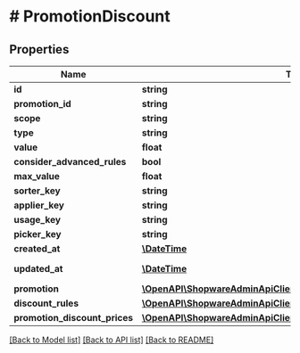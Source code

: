 # # PromotionDiscount

## Properties

Name | Type | Description | Notes
------------ | ------------- | ------------- | -------------
**id** | **string** |  | [optional]
**promotion_id** | **string** |  |
**scope** | **string** |  |
**type** | **string** |  |
**value** | **float** |  |
**consider_advanced_rules** | **bool** |  |
**max_value** | **float** |  | [optional]
**sorter_key** | **string** |  | [optional]
**applier_key** | **string** |  | [optional]
**usage_key** | **string** |  | [optional]
**picker_key** | **string** |  | [optional]
**created_at** | [**\DateTime**](\DateTime.md) |  | [readonly]
**updated_at** | [**\DateTime**](\DateTime.md) |  | [optional] [readonly]
**promotion** | [**\OpenAPI\ShopwareAdminApiClient\Model\Promotion**](Promotion.md) |  | [optional]
**discount_rules** | [**\OpenAPI\ShopwareAdminApiClient\Model\Rule[]**](Rule.md) |  | [optional]
**promotion_discount_prices** | [**\OpenAPI\ShopwareAdminApiClient\Model\PromotionDiscountPrices[]**](PromotionDiscountPrices.md) |  | [optional]

[[Back to Model list]](../../README.md#models) [[Back to API list]](../../README.md#endpoints) [[Back to README]](../../README.md)

